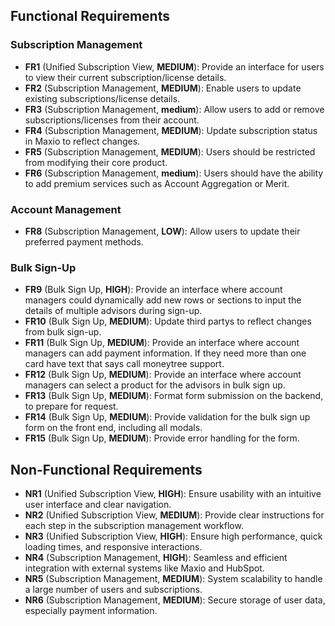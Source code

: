 ## Functional Requirements

### Subscription Management

- **FR1** (Unified Subscription View, **MEDIUM**): Provide an interface for users to view their current subscription/license details.
- **FR2** (Subscription Management, **MEDIUM**): Enable users to update existing subscriptions/license details.
- **FR3** (Subscription Management, **medium**): Allow users to add or remove subscriptions/licenses from their account.
- **FR4** (Subscription Management, **MEDIUM**): Update subscription status in Maxio to reflect changes.
- **FR5** (Subscription Management, **MEDIUM**): Users should be restricted from modifying their core product.
- **FR6** (Subscription Management, **medium**): Users should have the ability to add premium services such as Account Aggregation or Merit.

### Account Management

- **FR8** (Subscription Management, **LOW**): Allow users to update their preferred payment methods.

### Bulk Sign-Up

- **FR9** (Bulk Sign Up, **HIGH**): Provide an interface where account managers could dynamically add new rows or sections to input the details of multiple advisors during sign-up.
- **FR10** (Bulk Sign Up, **MEDIUM**): Update third partys to reflect changes from bulk sign-up.
- **FR11** (Bulk Sign Up, **MEDIUM**): Provide an interface where account managers can add payment information. If they need more than one card have text that says call moneytree support.
- **FR12** (Bulk Sign Up, **MEDIUM**): Provide an interface where account managers can select a product for the advisors in bulk sign up.
- **FR13** (Bulk Sign Up, **MEDIUM**): Format form submission on the backend, to prepare for request.
- **FR14** (Bulk Sign Up, **MEDIUM**): Provide validation for the bulk sign up form on the front end, including all modals.
- **FR15** (Bulk Sign Up, **MEDIUM**): Provide error handling for the form.

## Non-Functional Requirements

- **NR1** (Unified Subscription View, **HIGH**): Ensure usability with an intuitive user interface and clear navigation.
- **NR2** (Unified Subscription View, **MEDIUM**): Provide clear instructions for each step in the subscription management workflow.
- **NR3** (Unified Subscription View, **HIGH**): Ensure high performance, quick loading times, and responsive interactions.
- **NR4** (Subscription Management, **HIGH**): Seamless and efficient integration with external systems like Maxio and HubSpot.
- **NR5** (Subscription Management, **MEDIUM**): System scalability to handle a large number of users and subscriptions.
- **NR6** (Subscription Management, **MEDIUM**): Secure storage of user data, especially payment information.
